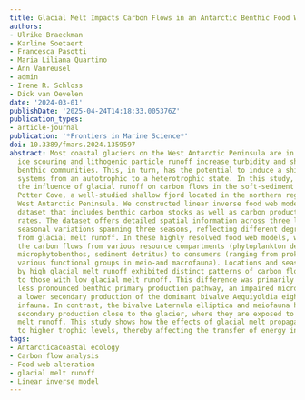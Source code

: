 ```yaml
---
title: Glacial Melt Impacts Carbon Flows in an Antarctic Benthic Food Web
authors:
- Ulrike Braeckman
- Karline Soetaert
- Francesca Pasotti
- Maria Liliana Quartino
- Ann Vanreusel
- admin
- Irene R. Schloss
- Dick van Oevelen
date: '2024-03-01'
publishDate: '2025-04-24T14:18:33.005376Z'
publication_types:
- article-journal
publication: '*Frontiers in Marine Science*'
doi: 10.3389/fmars.2024.1359597
abstract: Most coastal glaciers on the West Antarctic Peninsula are in retreat. Glacial
  ice scouring and lithogenic particle runoff increase turbidity and shape soft sediment
  benthic communities. This, in turn, has the potential to induce a shift in these
  systems from an autotrophic to a heterotrophic state. In this study, we investigated
  the influence of glacial runoff on carbon flows in the soft-sediment food web of
  Potter Cove, a well-studied shallow fjord located in the northern region of the
  West Antarctic Peninsula. We constructed linear inverse food web models using a
  dataset that includes benthic carbon stocks as well as carbon production and respiration
  rates. The dataset offers detailed spatial information across three locations and
  seasonal variations spanning three seasons, reflecting different degrees of disturbance
  from glacial melt runoff. In these highly resolved food web models, we quantified
  the carbon flows from various resource compartments (phytoplankton detritus, macroalgae,
  microphytobenthos, sediment detritus) to consumers (ranging from prokaryotes to
  various functional groups in meio-and macrofauna). Locations and seasons characterized
  by high glacial melt runoff exhibited distinct patterns of carbon flow compared
  to those with low glacial melt runoff. This difference was primarily driven by a
  less pronounced benthic primary production pathway, an impaired microbial loop and
  a lower secondary production of the dominant bivalve Aequiyoldia eightsii and other
  infauna. In contrast, the bivalve Laternula elliptica and meiofauna had the highest
  secondary production close to the glacier, where they are exposed to high glacial
  melt runoff. This study shows how the effects of glacial melt propagate from lower
  to higher trophic levels, thereby affecting the transfer of energy in the ecosystem.
tags:
- Antarcticacoastal ecology
- Carbon flow analysis
- Food web alteration
- glacial melt runoff
- Linear inverse model
---
```

